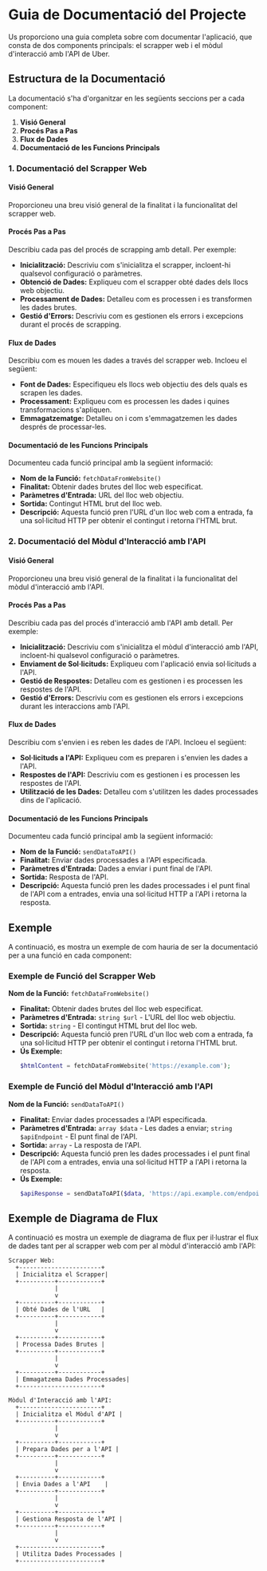 # Guia de Documentació del Projecte

Us proporciono una guia completa sobre com documentar l'aplicació, que consta de dos components principals: el scrapper web i el mòdul d'interacció amb l'API de Uber.

## Estructura de la Documentació

La documentació s'ha d'organitzar en les següents seccions per a cada component:

1. **Visió General**
2. **Procés Pas a Pas**
3. **Flux de Dades**
4. **Documentació de les Funcions Principals**

### 1. Documentació del Scrapper Web

#### Visió General

Proporcioneu una breu visió general de la finalitat i la funcionalitat del scrapper web.

#### Procés Pas a Pas

Describiu cada pas del procés de scrapping amb detall. Per exemple:
- **Inicialització:** Descriviu com s'inicialitza el scrapper, incloent-hi qualsevol configuració o paràmetres.
- **Obtenció de Dades:** Expliqueu com el scrapper obté dades dels llocs web objectiu.
- **Processament de Dades:** Detalleu com es processen i es transformen les dades brutes.
- **Gestió d'Errors:** Descriviu com es gestionen els errors i excepcions durant el procés de scrapping.

#### Flux de Dades

Describiu com es mouen les dades a través del scrapper web. Incloeu el següent:
- **Font de Dades:** Especifiqueu els llocs web objectiu des dels quals es scrapen les dades.
- **Processament:** Expliqueu com es processen les dades i quines transformacions s'apliquen.
- **Emmagatzematge:** Detalleu on i com s'emmagatzemen les dades després de processar-les.

#### Documentació de les Funcions Principals

Documenteu cada funció principal amb la següent informació:
- **Nom de la Funció:** `fetchDataFromWebsite()`
- **Finalitat:** Obtenir dades brutes del lloc web especificat.
- **Paràmetres d'Entrada:** URL del lloc web objectiu.
- **Sortida:** Contingut HTML brut del lloc web.
- **Descripció:** Aquesta funció pren l'URL d'un lloc web com a entrada, fa una sol·licitud HTTP per obtenir el contingut i retorna l'HTML brut.

### 2. Documentació del Mòdul d'Interacció amb l'API

#### Visió General

Proporcioneu una breu visió general de la finalitat i la funcionalitat del mòdul d'interacció amb l'API.

#### Procés Pas a Pas

Describiu cada pas del procés d'interacció amb l'API amb detall. Per exemple:
- **Inicialització:** Descriviu com s'inicialitza el mòdul d'interacció amb l'API, incloent-hi qualsevol configuració o paràmetres.
- **Enviament de Sol·licituds:** Expliqueu com l'aplicació envia sol·licituds a l'API.
- **Gestió de Respostes:** Detalleu com es gestionen i es processen les respostes de l'API.
- **Gestió d'Errors:** Descriviu com es gestionen els errors i excepcions durant les interaccions amb l'API.

#### Flux de Dades

Describiu com s'envien i es reben les dades de l'API. Incloeu el següent:
- **Sol·licituds a l'API:** Expliqueu com es preparen i s'envien les dades a l'API.
- **Respostes de l'API:** Descriviu com es gestionen i es processen les respostes de l'API.
- **Utilització de les Dades:** Detalleu com s'utilitzen les dades processades dins de l'aplicació.

#### Documentació de les Funcions Principals

Documenteu cada funció principal amb la següent informació:
- **Nom de la Funció:** `sendDataToAPI()`
- **Finalitat:** Enviar dades processades a l'API especificada.
- **Paràmetres d'Entrada:** Dades a enviar i punt final de l'API.
- **Sortida:** Resposta de l'API.
- **Descripció:** Aquesta funció pren les dades processades i el punt final de l'API com a entrades, envia una sol·licitud HTTP a l'API i retorna la resposta.

## Exemple

A continuació, es mostra un exemple de com hauria de ser la documentació per a una funció en cada component:

### Exemple de Funció del Scrapper Web

**Nom de la Funció:** `fetchDataFromWebsite()`
- **Finalitat:** Obtenir dades brutes del lloc web especificat.
- **Paràmetres d'Entrada:** `string $url` - L'URL del lloc web objectiu.
- **Sortida:** `string` - El contingut HTML brut del lloc web.
- **Descripció:** Aquesta funció pren l'URL d'un lloc web com a entrada, fa una sol·licitud HTTP per obtenir el contingut i retorna l'HTML brut.
- **Ús Exemple:**
  ```php
  $htmlContent = fetchDataFromWebsite('https://example.com');
  ```

### Exemple de Funció del Mòdul d'Interacció amb l'API

**Nom de la Funció:** `sendDataToAPI()`
- **Finalitat:** Enviar dades processades a l'API especificada.
- **Paràmetres d'Entrada:** `array $data` - Les dades a enviar; `string $apiEndpoint` - El punt final de l'API.
- **Sortida:** `array` - La resposta de l'API.
- **Descripció:** Aquesta funció pren les dades processades i el punt final de l'API com a entrades, envia una sol·licitud HTTP a l'API i retorna la resposta.
- **Ús Exemple:**
  ```php
  $apiResponse = sendDataToAPI($data, 'https://api.example.com/endpoint');
  ```

## Exemple de Diagrama de Flux

A continuació es mostra un exemple de diagrama de flux per il·lustrar el flux de dades tant per al scrapper web com per al mòdul d'interacció amb l'API:

```
Scrapper Web:
  +-----------------------+
  | Inicialitza el Scrapper|
  +----------+------------+
             |
             v
  +----------+------------+
  | Obté Dades de l'URL   |
  +----------+------------+
             |
             v
  +----------+------------+
  | Processa Dades Brutes |
  +----------+------------+
             |
             v
  +----------+------------+
  | Emmagatzema Dades Processades|
  +-----------------------+

Mòdul d'Interacció amb l'API:
  +-----------------------+
  | Inicialitza el Mòdul d'API |
  +----------+------------+
             |
             v
  +----------+------------+
  | Prepara Dades per a l'API |
  +----------+------------+
             |
             v
  +----------+------------+
  | Envia Dades a l'API    |
  +----------+------------+
             |
             v
  +----------+------------+
  | Gestiona Resposta de l'API |
  +----------+------------+
             |
             v
  +-----------------------+
  | Utilitza Dades Processades |
  +-----------------------+
```
